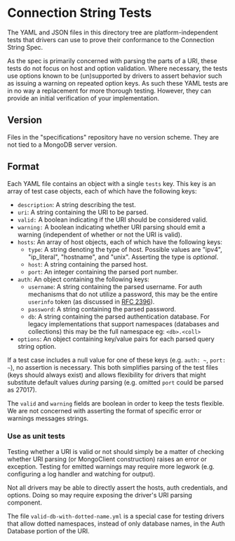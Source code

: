 # Connection String Tests

The YAML and JSON files in this directory tree are platform-independent tests that drivers can use to prove their
conformance to the Connection String Spec.

As the spec is primarily concerned with parsing the parts of a URI, these tests do not focus on host and option
validation. Where necessary, the tests use options known to be (un)supported by drivers to assert behavior such as
issuing a warning on repeated option keys. As such these YAML tests are in no way a replacement for more thorough
testing. However, they can provide an initial verification of your implementation.

## Version

Files in the "specifications" repository have no version scheme. They are not tied to a MongoDB server version.

## Format

Each YAML file contains an object with a single `tests` key. This key is an array of test case objects, each of which
have the following keys:

- `description`: A string describing the test.
- `uri`: A string containing the URI to be parsed.
- `valid:` A boolean indicating if the URI should be considered valid.
- `warning:` A boolean indicating whether URI parsing should emit a warning (independent of whether or not the URI is
  valid).
- `hosts`: An array of host objects, each of which have the following keys:
  - `type`: A string denoting the type of host. Possible values are "ipv4", "ip_literal", "hostname", and "unix".
    Asserting the type is *optional*.
  - `host`: A string containing the parsed host.
  - `port`: An integer containing the parsed port number.
- `auth`: An object containing the following keys:
  - `username`: A string containing the parsed username. For auth mechanisms that do not utilize a password, this may be
    the entire `userinfo` token (as discussed in [RFC 2396](https://www.ietf.org/rfc/rfc2396.txt)).
  - `password`: A string containing the parsed password.
  - `db`: A string containing the parsed authentication database. For legacy implementations that support namespaces
    (databases and collections) this may be the full namespace eg: `<db>.<coll>`
- `options`: An object containing key/value pairs for each parsed query string option.

If a test case includes a null value for one of these keys (e.g. `auth: ~`, `port: ~`), no assertion is necessary. This
both simplifies parsing of the test files (keys should always exist) and allows flexibility for drivers that might
substitute default values *during* parsing (e.g. omitted `port` could be parsed as 27017).

The `valid` and `warning` fields are boolean in order to keep the tests flexible. We are not concerned with asserting
the format of specific error or warnings messages strings.

### Use as unit tests

Testing whether a URI is valid or not should simply be a matter of checking whether URI parsing (or MongoClient
construction) raises an error or exception. Testing for emitted warnings may require more legwork (e.g. configuring a
log handler and watching for output).

Not all drivers may be able to directly assert the hosts, auth credentials, and options. Doing so may require exposing
the driver's URI parsing component.

The file `valid-db-with-dotted-name.yml` is a special case for testing drivers that allow dotted namespaces, instead of
only database names, in the Auth Database portion of the URI.
